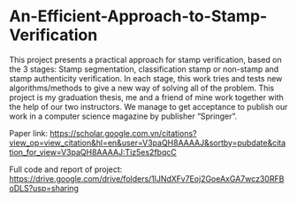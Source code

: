 # An-Efficient-Approach-to-Stamp-Verification
This project presents a practical approach for stamp verification, based on the 3 stages: Stamp segmentation, classification stamp or non-stamp and stamp authenticity verification. In each stage, this work tries and tests new algorithms/methods to give a new way of solving all of the problem.
This project is my graduation thesis, me and a friend of mine work together with the help of our two instructors. We manage to get acceptance to publish our work in a computer science magazine by publisher “Springer”.

Paper link: https://scholar.google.com.vn/citations?view_op=view_citation&hl=en&user=V3paQH8AAAAJ&sortby=pubdate&citation_for_view=V3paQH8AAAAJ:Tiz5es2fbqcC

Full code and report of project: https://drive.google.com/drive/folders/1lJNdXFv7Eoj2GoeAxGA7wcz30RFBoDLS?usp=sharing
